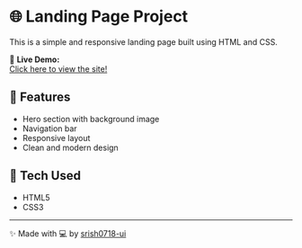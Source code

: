 # 🌐 Landing Page Project

This is a simple and responsive landing page built using HTML and CSS.

🚀 **Live Demo:**  
[Click here to view the site!](https://srish0718-ui.github.io/landing-page/)

## 🔧 Features
- Hero section with background image
- Navigation bar
- Responsive layout
- Clean and modern design

## 📁 Tech Used
- HTML5
- CSS3

---

✨ Made with 💻 by [srish0718-ui](https://github.com/srish0718-ui)

